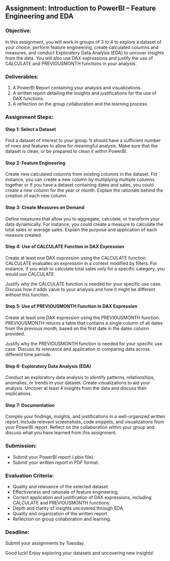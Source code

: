 ## Assignment: Introduction to PowerBI – Feature Engineering and EDA

### Objective:
In this assignment, you will work in groups of 3 to 4 to explore a dataset of your choice, perform feature engineering, create calculated columns and measures, and conduct Exploratory Data Analysis (EDA) to uncover insights from the data. You will also use DAX expressions and justify the use of CALCULATE and PREVIOUSMONTH functions in your analysis.

### Deliverables:
1. A PowerBI Report containing your analysis and visualizations.
2. A written report detailing the insights and justifications for the use of DAX functions.
3. A reflection on the group collaboration and the learning process.

### Assignment Steps:

#### Step 1: Select a Dataset
Find a dataset of interest to your group. It should have a sufficient number of rows and features to allow for meaningful analysis. Make sure that the dataset is clean, or be prepared to clean it within PowerBI.

#### Step 2: Feature Engineering
Create new calculated columns from existing columns in the dataset. For instance, you can create a new column by multiplying multiple columns together or if you have a dataset containing dates and sales, you could create a new column for the year or month. Explain the rationale behind the creation of each new column.

#### Step 3: Create Measures on Demand
Define measures that allow you to aggregate, calculate, or transform your data dynamically. For instance, you could create a measure to calculate the total sales or average sales. Explain the purpose and application of each measure created.

#### Step 4: Use of CALCULATE Function in DAX Expression
Create at least one DAX expression using the CALCULATE function. CALCULATE evaluates an expression in a context modified by filters. For instance, if you wish to calculate total sales only for a specific category, you would use CALCULATE.

Justify why the CALCULATE function is needed for your specific use case. Discuss how it adds value to your analysis and how it might be different without this function.

#### Step 5: Use of PREVIOUSMONTH Function in DAX Expression
Create at least one DAX expression using the PREVIOUSMONTH function. PREVIOUSMONTH returns a table that contains a single column of all dates from the previous month, based on the first date in the dates column provided.

Justify why the PREVIOUSMONTH function is needed for your specific use case. Discuss its relevance and application in comparing data across different time periods.

#### Step 6: Exploratory Data Analysis (EDA)
Conduct an exploratory data analysis to identify patterns, relationships, anomalies, or trends in your dataset. Create visualizations to aid your analysis. Uncover at least 4 insights from the data and discuss their implications.

#### Step 7: Documentation
Compile your findings, insights, and justifications in a well-organized written report. Include relevant screenshots, code snippets, and visualizations from your PowerBI report. Reflect on the collaboration within your group and discuss what you have learned from this assignment.

### Submission:
- Submit your PowerBI report (.pbix file).
- Submit your written report in PDF format.

### Evaluation Criteria:
- Quality and relevance of the selected dataset.
- Effectiveness and rationale of feature engineering.
- Correct application and justification of DAX expressions, including CALCULATE and PREVIOUSMONTH functions.
- Depth and clarity of insights uncovered through EDA.
- Quality and organization of the written report.
- Reflection on group collaboration and learning.

### Deadline:
Submit your assignments by Tuesday.

Good luck! Enjoy exploring your datasets and uncovering new insights!
